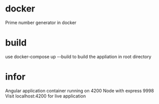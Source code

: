# docker
Prime number generator in docker

# build
use docker-compose up --build to build the appliation in root directory
# infor
Angular application container running on 4200
Node with express 9998
Visit localhost:4200 for live application

